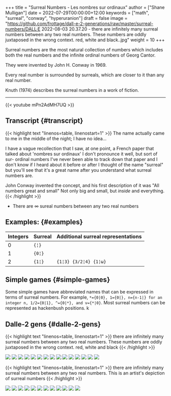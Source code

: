 +++
title = "Surreal Numbers - Les nombres sur ordinaux"
author = ["Shane Mulligan"]
date = 2022-07-29T00:00:00+12:00
keywords = ["math", "surreal", "conway", "hyperuranion"]
draft = false
image = "https://github.com/frottage/dall-e-2-generations/raw/master/surreal-numbers/DALL·E 2022-08-03 20.37.20 - there are infinitely many surreal numbers between any two real numbers. These numbers are oddly juxtaposed in the wrong context. red, white and black..jpg"
weight = 10
+++

Surreal numbers are the most natural
collection of numbers which includes both the
real numbers and the infinite ordinal numbers
of Georg Cantor.

They were invented by John H. Conway in 1969.

Every real number is surrounded by surreals,
which are closer to it than any real number.

Knuth (1974) describes the surreal numbers in
a work of fiction.

---

{{< youtube mPn2AdMH7UQ >}}


## Transcript {#transcript}

{{< highlight text "linenos=table, linenostart=1" >}}
The name actually came to me in the middle of
the night; I have no idea...

I have a vague recollection that I saw, at one
point, a French paper that talked about
'nombres sur ordinaux' I don't pronounce it
well, but sort of sur- ordinal numbers I've
never been able to track down that paper and I
don't know if I heard about it before or after
I thought of the name "surreal" but you'll see
that it's a great name after you understand
what surreal numbers are.

John Conway invented the concept, and his
first description of it was "All numbers great
and small" Not only big and small, but
*inside* and everything.
{{< /highlight >}}

-   There are ∞ sureal numbers between any two real numbers


## Examples: {#examples}

| Integers | Surreal | Additional surreal representations |
|----------|---------|------------------------------------|
| 0        | `{¦}`   |                                    |
| 1        | `{0¦}`  |                                    |
| 2        | `{1¦}`  | `{1¦3} {3/2¦4} {1¦ω}`              |


## Simple games {#simple-games}

Some simple games have abbreviated names that can be expressed in terms of surreal numbers. For example, `*={0|0}, 1={0|}, n={n-1|} for an integer n, 1/2={0|1}, ^={0|*}, and v={*|0}`. Most surreal numbers can be represented as hackenbush positions.
k


## Dalle-2 gens {#dalle-2-gens}

{{< highlight text "linenos=table, linenostart=1" >}}
there are infinitely many surreal numbers
between any two real numbers. These numbers
are oddly juxtaposed in the wrong context.
red, white and black
{{< /highlight >}}

![](https://github.com/frottage/dall-e-2-generations/raw/master/surreal-numbers/DALL%C2%B7E%202022-08-03%2020.37.20%20-%20there%20are%20infinitely%20many%20surreal%20numbers%20between%20any%20two%20real%20numbers.%20These%20numbers%20are%20oddly%20juxtaposed%20in%20the%20wrong%20context.%20red,%20white%20and%20black..jpg)
![](https://github.com/frottage/dall-e-2-generations/raw/master/surreal-numbers/DALL%C2%B7E%202022-08-03%2020.37.24%20-%20there%20are%20infinitely%20many%20surreal%20numbers%20between%20any%20two%20real%20numbers.%20These%20numbers%20are%20oddly%20juxtaposed%20in%20the%20wrong%20context.%20red,%20white%20and%20black..jpg)
![](https://github.com/frottage/dall-e-2-generations/raw/master/surreal-numbers/DALL%C2%B7E%202022-08-03%2020.37.27%20-%20there%20are%20infinitely%20many%20surreal%20numbers%20between%20any%20two%20real%20numbers.%20These%20numbers%20are%20oddly%20juxtaposed%20in%20the%20wrong%20context.%20red,%20white%20and%20black..jpg)
![](https://github.com/frottage/dall-e-2-generations/raw/master/surreal-numbers/DALL%C2%B7E%202022-08-03%2020.37.30%20-%20there%20are%20infinitely%20many%20surreal%20numbers%20between%20any%20two%20real%20numbers.%20These%20numbers%20are%20oddly%20juxtaposed%20in%20the%20wrong%20context.%20red,%20white%20and%20black..jpg)
![](https://github.com/frottage/dall-e-2-generations/raw/master/surreal-numbers/DALL%C2%B7E%202022-08-03%2020.37.48%20-%20there%20are%20infinitely%20many%20surreal%20numbers%20between%20any%20two%20real%20numbers.%20These%20numbers%20are%20oddly%20juxtaposed%20in%20the%20wrong%20context.%20red,%20white%20and%20black..jpg)
![](https://github.com/frottage/dall-e-2-generations/raw/master/surreal-numbers/DALL%C2%B7E%202022-08-03%2020.37.52%20-%20there%20are%20infinitely%20many%20surreal%20numbers%20between%20any%20two%20real%20numbers.%20These%20numbers%20are%20oddly%20juxtaposed%20in%20the%20wrong%20context.%20red,%20white%20and%20black..jpg)
![](https://github.com/frottage/dall-e-2-generations/raw/master/surreal-numbers/DALL%C2%B7E%202022-08-03%2020.37.56%20-%20there%20are%20infinitely%20many%20surreal%20numbers%20between%20any%20two%20real%20numbers.%20These%20numbers%20are%20oddly%20juxtaposed%20in%20the%20wrong%20context.%20red,%20white%20and%20black..jpg)
![](https://github.com/frottage/dall-e-2-generations/raw/master/surreal-numbers/DALL%C2%B7E%202022-08-03%2020.38.00%20-%20there%20are%20infinitely%20many%20surreal%20numbers%20between%20any%20two%20real%20numbers.%20These%20numbers%20are%20oddly%20juxtaposed%20in%20the%20wrong%20context.%20red,%20white%20and%20black..jpg)
![](https://github.com/frottage/dall-e-2-generations/raw/master/surreal-numbers/DALL%C2%B7E%202022-08-03%2020.38.21%20-%20there%20are%20infinitely%20many%20surreal%20numbers%20between%20any%20two%20real%20numbers.%20These%20numbers%20are%20oddly%20juxtaposed%20in%20the%20wrong%20context.%20red,%20white%20and%20black..jpg)
![](https://github.com/frottage/dall-e-2-generations/raw/master/surreal-numbers/DALL%C2%B7E%202022-08-03%2020.38.24%20-%20there%20are%20infinitely%20many%20surreal%20numbers%20between%20any%20two%20real%20numbers.%20These%20numbers%20are%20oddly%20juxtaposed%20in%20the%20wrong%20context.%20red,%20white%20and%20black..jpg)
![](https://github.com/frottage/dall-e-2-generations/raw/master/surreal-numbers/DALL%C2%B7E%202022-08-03%2020.38.47%20-%20there%20are%20infinitely%20many%20surreal%20numbers%20between%20any%20two%20real%20numbers.%20These%20numbers%20are%20oddly%20juxtaposed%20in%20the%20wrong%20context.%20red,%20white%20and%20black..jpg)
![](https://github.com/frottage/dall-e-2-generations/raw/master/surreal-numbers/DALL%C2%B7E%202022-08-03%2020.38.53%20-%20there%20are%20infinitely%20many%20surreal%20numbers%20between%20any%20two%20real%20numbers.%20These%20numbers%20are%20oddly%20juxtaposed%20in%20the%20wrong%20context.%20red,%20white%20and%20black..jpg)
![](https://github.com/frottage/dall-e-2-generations/raw/master/surreal-numbers/DALL%C2%B7E%202022-08-03%2020.39.16%20-%20there%20are%20infinitely%20many%20surreal%20numbers%20between%20any%20two%20real%20numbers.%20These%20numbers%20are%20oddly%20juxtaposed%20in%20the%20wrong%20context.%20red,%20white%20and%20black..jpg)
![](https://github.com/frottage/dall-e-2-generations/raw/master/surreal-numbers/DALL%C2%B7E%202022-08-03%2020.39.21%20-%20there%20are%20infinitely%20many%20surreal%20numbers%20between%20any%20two%20real%20numbers.%20These%20numbers%20are%20oddly%20juxtaposed%20in%20the%20wrong%20context.%20red,%20white%20and%20black..jpg)
![](https://github.com/frottage/dall-e-2-generations/raw/master/surreal-numbers/DALL%C2%B7E%202022-08-03%2020.39.39%20-%20there%20are%20infinitely%20many%20surreal%20numbers%20between%20any%20two%20real%20numbers.%20These%20numbers%20are%20oddly%20juxtaposed%20in%20the%20wrong%20context.%20red,%20white%20and%20black..jpg)

{{< highlight text "linenos=table, linenostart=1" >}}
there are infinitely many surreal numbers between any two real numbers. This is
an artist's depiction of surreal numbers
{{< /highlight >}}

![](https://github.com/frottage/dall-e-2-generations/raw/master/surreal-numbers/DALL%C2%B7E%202022-08-03%2020.32.15%20-%20there%20are%20infinitely%20many%20surreal%20numbers%20between%20any%20two%20real%20numbers.%20This%20is%20an%20artist's%20depiction%20of%20surreal%20numbers.jpg)
![](https://github.com/frottage/dall-e-2-generations/raw/master/surreal-numbers/DALL%C2%B7E%202022-08-03%2020.32.21%20-%20there%20are%20infinitely%20many%20surreal%20numbers%20between%20any%20two%20real%20numbers.%20This%20is%20an%20artist's%20depiction%20of%20surreal%20numbers.jpg)
![](https://github.com/frottage/dall-e-2-generations/raw/master/surreal-numbers/DALL%C2%B7E%202022-08-03%2020.32.41%20-%20there%20are%20infinitely%20many%20surreal%20numbers%20between%20any%20two%20real%20numbers.%20This%20is%20an%20artist's%20depiction%20of%20surreal%20numbers.jpg)
![](https://github.com/frottage/dall-e-2-generations/raw/master/surreal-numbers/DALL%C2%B7E%202022-08-03%2020.32.47%20-%20there%20are%20infinitely%20many%20surreal%20numbers%20between%20any%20two%20real%20numbers.%20This%20is%20an%20artist's%20depiction%20of%20surreal%20numbers.jpg)
![](https://github.com/frottage/dall-e-2-generations/raw/master/surreal-numbers/DALL%C2%B7E%202022-08-03%2020.33.11%20-%20there%20are%20infinitely%20many%20surreal%20numbers%20between%20any%20two%20real%20numbers.%20This%20is%20an%20artist's%20depiction%20of%20surreal%20numbers.jpg)
![](https://github.com/frottage/dall-e-2-generations/raw/master/surreal-numbers/DALL%C2%B7E%202022-08-03%2020.34.20%20-%20there%20are%20infinitely%20many%20surreal%20numbers%20between%20any%20two%20real%20numbers.%20This%20is%20an%20artist's%20depiction%20of%20surreal%20numbers.jpg)
![](https://github.com/frottage/dall-e-2-generations/raw/master/surreal-numbers/DALL%C2%B7E%202022-08-03%2020.34.24%20-%20there%20are%20infinitely%20many%20surreal%20numbers%20between%20any%20two%20real%20numbers.%20This%20is%20an%20artist's%20depiction%20of%20surreal%20numbers.jpg)
![](https://github.com/frottage/dall-e-2-generations/raw/master/surreal-numbers/DALL%C2%B7E%202022-08-03%2020.34.29%20-%20there%20are%20infinitely%20many%20surreal%20numbers%20between%20any%20two%20real%20numbers.%20This%20is%20an%20artist's%20depiction%20of%20surreal%20numbers.jpg)
![](https://github.com/frottage/dall-e-2-generations/raw/master/surreal-numbers/DALL%C2%B7E%202022-08-03%2020.34.54%20-%20there%20are%20infinitely%20many%20surreal%20numbers%20between%20any%20two%20real%20numbers.%20This%20is%20an%20artist's%20depiction%20of%20surreal%20numbers.jpg)
![](https://github.com/frottage/dall-e-2-generations/raw/master/surreal-numbers/DALL%C2%B7E%202022-08-03%2020.35.04%20-%20there%20are%20infinitely%20many%20surreal%20numbers%20between%20any%20two%20real%20numbers.%20This%20is%20an%20artist's%20depiction%20of%20surreal%20numbers.jpg)
![](https://github.com/frottage/dall-e-2-generations/raw/master/surreal-numbers/DALL%C2%B7E%202022-08-03%2020.35.42%20-%20there%20are%20infinitely%20many%20surreal%20numbers%20between%20any%20two%20real%20numbers.%20These%20numbers%20looks%20like%20different%20animals.%20This%20is%20an%20artist's%20depiction%20of%20s.jpg)
![](https://github.com/frottage/dall-e-2-generations/raw/master/surreal-numbers/DALL%C2%B7E%202022-08-03%2020.36.39%20-%20there%20are%20infinitely%20many%20surreal%20numbers%20between%20any%20two%20real%20numbers.%20These%20numbers%20look%20like%20strange%20objects.%20This%20is%20an%20artist's%20depiction%20of%20surr.jpg)